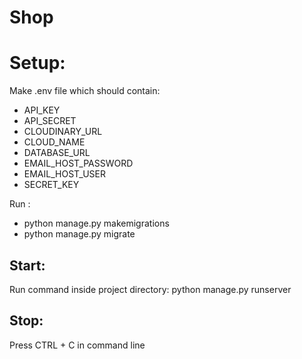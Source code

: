 # Shop
# Setup:

Make .env file which should contain:
  + API_KEY
  + API_SECRET
  + CLOUDINARY_URL
  + CLOUD_NAME
  + DATABASE_URL
  + EMAIL_HOST_PASSWORD
  + EMAIL_HOST_USER
  + SECRET_KEY

Run : 
  + python manage.py makemigrations
  + python manage.py migrate

## Start:
Run command inside project directory: python manage.py runserver

## Stop:
Press CTRL + C in command line

